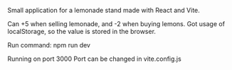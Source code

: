 Small application for a lemonade stand made with React and Vite.

Can +5 when selling lemonade, and -2 when buying lemons.
Got usage of localStorage, so the value is stored in the browser.

Run command:
npm run dev

Running on port 3000
Port can be changed in vite.config.js